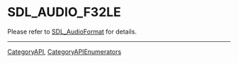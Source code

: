 # SDL_AUDIO_F32LE

Please refer to [SDL_AudioFormat](SDL_AudioFormat) for details.

----
[CategoryAPI](CategoryAPI), [CategoryAPIEnumerators](CategoryAPIEnumerators)

